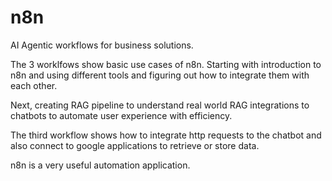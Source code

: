 # n8n

AI Agentic workflows for business solutions.

The 3 worklfows show basic use cases of n8n. Starting with introduction to n8n and using different tools and figuring out how to integrate them with each other. 

Next, creating RAG pipeline to understand real world RAG integrations to chatbots to automate user experience with efficiency. 

The third workflow shows how to integrate http requests to the chatbot and also connect to google applications to retrieve or store data.

n8n is a very useful automation application. 

